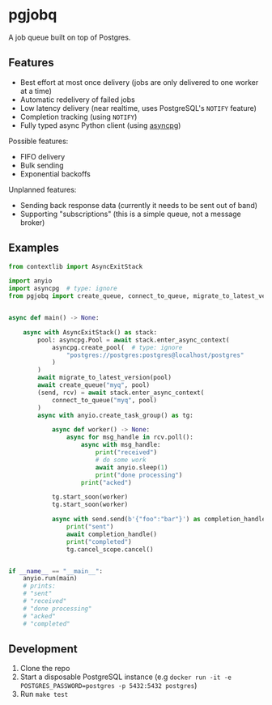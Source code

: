 # pgjobq

A job queue built on top of Postgres.

## Features

* Best effort at most once delivery (jobs are only delivered to one worker at a time)
* Automatic redelivery of failed jobs
* Low latency delivery (near realtime, uses PostgreSQL's `NOTIFY` feature)
* Completion tracking (using `NOTIFY`)
* Fully typed async Python client (using [asyncpg])

Possible features:
* FIFO delivery
* Bulk sending
* Exponential backoffs

Unplanned features:
* Sending back response data (currently it needs to be sent out of band)
* Supporting "subscriptions" (this is a simple queue, not a message broker)

## Examples

```python
from contextlib import AsyncExitStack

import anyio
import asyncpg  # type: ignore
from pgjobq import create_queue, connect_to_queue, migrate_to_latest_version


async def main() -> None:

    async with AsyncExitStack() as stack:
        pool: asyncpg.Pool = await stack.enter_async_context(
            asyncpg.create_pool(  # type: ignore
                "postgres://postgres:postgres@localhost/postgres"
            )
        )
        await migrate_to_latest_version(pool)
        await create_queue("myq", pool)
        (send, rcv) = await stack.enter_async_context(
            connect_to_queue("myq", pool)
        )
        async with anyio.create_task_group() as tg:

            async def worker() -> None:
                async for msg_handle in rcv.poll():
                    async with msg_handle:
                        print("received")
                        # do some work
                        await anyio.sleep(1)
                        print("done processing")
                    print("acked")

            tg.start_soon(worker)
            tg.start_soon(worker)

            async with send.send(b'{"foo":"bar"}') as completion_handle:
                print("sent")
                await completion_handle()
                print("completed")
                tg.cancel_scope.cancel()


if __name__ == "__main__":
    anyio.run(main)
    # prints:
    # "sent"
    # "received"
    # "done processing"
    # "acked"
    # "completed"
```

## Development

1. Clone the repo
2. Start a disposable PostgreSQL instance (e.g `docker run -it -e POSTGRES_PASSWORD=postgres -p 5432:5432 postgres`)
3. Run `make test`

[asyncpg]: https://github.com/MagicStack/asyncpg
